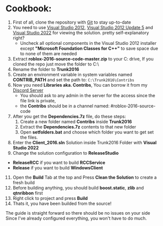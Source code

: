 # Cookbook:

1. First of all, clone the repository with [Git](https://git-scm.com/) to stay up-to-date
2. You need to use [Visual Studio 2012](https://files.dog/MSDN/Visual%20Studio%202012/en_visual_studio_ultimate_2012_x86_dvd_2262106.iso), [Visual Studio 2012 Update 5](https://files.dog/MSDN/Visual%20Studio%202012%20Update%205/mu_visual_studio_2012_update_5_x86_dvd_6967467.iso) and [Visual Studio 2022](https://visualstudio.microsoft.com/tr/vs/) for viewing the solution. pretty self-explanatory right?
   - Uncheck all optional components in the Visual Studio 2012 installer except **"Microsoft Foundation Classes for C++"** to save space due to none of them are needed
3. Extract **roblox-2016-source-code-master.zip** to your C: drive, If you cloned the repo just move the folder to C:\
4. Rename the folder to **Trunk2016**
5. Create an environment variable in system variables named **CONTRIB_PATH** and set the path to: ``C:\Trunk2016\Contribs``
6. Now you need **Libraries aka. Contribs**, You can borrow it from my [Discord Server](discord.gg/rVrYHdrbsp)
   * You should ask to any admin in the server for the access since the file link is private,
   * the **Contribs** should be in a channel named: #roblox-2016-source-code
8. After you get the **Dependencies.7z** file, do these steps:
   1. Create a new folder named **Contribs** inside **Trunk2016**
   2. Extract the **Dependencies.7z** contents to that new folder
   3. Open **setfolders.bat** and choose which folder you want to get set the files.
9. Enter the **Client_2016.sln** Solution inside Trunk2016 Folder with **Visual Studio 2022**
10. Change the solution configuration to **ReleaseStudio**
   * **ReleaseRCC** if you want to build **RCCService**
   * **Release** if you want to build **WindowsClient**
11. Open the **Build** Tab at the top and Press **Clean the Solution** to create a fresh build
12. Before building anything, you should build **boost.static**, **zlib** and **qtnribbon** first
13. Right click to project and press **Build**
14. Thats it, you have been builded from the source!

The guide is straight forward so there should be no issues on your side<br>
Since I've already configured everything, you won't have to do much.
